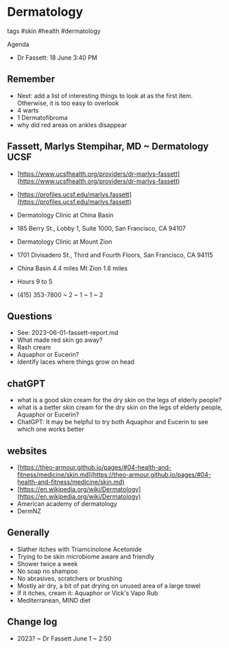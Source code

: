 # Dermatology

tags #skin #health #dermatology

Agenda

* Dr Fassett: 18 June 3:40 PM

## Remember

* Next: add a list of interesting things to look at as the first item. Otherwise, it is too easy to overlook
* 4 warts
* 1 Dermatofibroma
* why did red areas on ankles disappear

## Fassett, Marlys Stempihar, MD ~ Dermatology UCSF

* [https://www.ucsfhealth.org/providers/dr-marlys-fassett](https://www.ucsfhealth.org/providers/dr-marlys-fassett)
* [https://profiles.ucsf.edu/marlys.fassett](https://profiles.ucsf.edu/marlys.fassett)
* Dermatology Clinic at China Basin  
* 185 Berry St., Lobby 1, Suite 1000, San Francisco, CA 94107

* Dermatology Clinic at Mount Zion
* 1701 Divisadero St., Third and Fourth Floors, San Francisco, CA 94115
* China Basin 4.4 miles Mt Zion 1.8 miles 
* Hours 9 to 5
* (415) 353-7800 ~ 2 ~ 1 ~ 1 ~ 2

## Questions

* See: 2023-06-01-fassett-report.md
* What made red skin go away?
* Rash cream
* Aquaphor or Eucerin?
* Identify laces where things grow on head

## chatGPT

* what is a good skin cream for the dry skin on the legs of elderly people?
* what is a better skin cream for the dry skin on the legs of elderly people, Aquaphor or Eucerin?
* ChatGPT: It may be helpful to try both Aquaphor and Eucerin to see which one works better

## websites

* [https://theo-armour.github.io/pages/#04-health-and-fitness/medicine/skin.md](https://theo-armour.github.io/pages/#04-health-and-fitness/medicine/skin.md)
* [https://en.wikipedia.org/wiki/Dermatology](https://en.wikipedia.org/wiki/Dermatology)
* American academy of dermatology
* DermNZ

## Generally

* Slather itches with Triamcinolone Acetonide
* Trying to be skin microbiome aware and friendly
* Shower twice a week
* No soap no shampoo
* No abrasives, scratchers or brushing
* Mostly air dry, a bit of pat drying on unused area of a large towel
* If it itches, cream it: Aquaphor or Vick's Vapo Rub
* Mediterranean, MIND diet

## Change log

* 2023? ~ Dr Fassett June 1 ~ 2:50